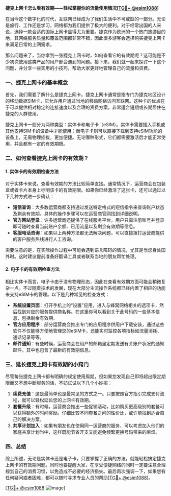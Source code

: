 **捷克上网卡怎么看有效期——轻松掌握你的流量使用情况[[TG💪+ @esim1088](https://t.me/s/esim1088)]**

在当今这个数字化的时代，互联网已经成为了我们生活中不可或缺的一部分。无论是旅行、工作还是学习，网络都为我们提供了极大的便利。对于经常出国的人来说，选择一款合适的国际上网卡显得尤为重要。捷克作为欧洲的一个热门旅游目的地，其网络服务质量和覆盖范围都非常不错，因此很多游客会选择购买捷克上网卡来满足日常的上网需求。

那么问题来了，当你拿到一张捷克上网卡时，如何查看它的有效期呢？这可能是不少初次使用这类产品的用户都会遇到的问题。接下来，我们就一起来探讨一下这个问题，并分享一些实用的小技巧，帮助大家更好地管理自己的流量和资费。

### 一、捷克上网卡的基本概念

首先，我们需要了解什么是捷克上网卡。捷克上网卡通常是指专门为捷克地区设计的移动数据SIM卡，它允许用户通过当地的移动网络访问互联网。这种卡的优点在于可以提供相对稳定的连接速度以及合理的资费方案，非常适合短期或长期居住在捷克的人群使用。

捷克上网卡一般分为两种类型：实体卡和电子卡（eSIM）。实体卡需要插入手机或其他支持SIM卡的设备中才能使用；而电子卡则可以直接下载到支持eSIM功能的设备上，无需物理插拔，更加便捷。无论哪种形式，它们都需要激活后才能正常使用，并且都有一定的有效期限。

### 二、如何查看捷克上网卡的有效期？

#### 1. 实体卡的有效期检查方法

对于实体卡来说，查看有效期的方法比较简单直接。通常情况下，运营商会在包装盒或者卡片本身上标明该卡的有效期限。如果你已经激活了这张卡，还可以通过以下几种方式进一步确认：

- **短信查询**：大多数运营商都支持通过发送特定格式的短信指令来查询账户状态及剩余有效期。具体的操作步骤可以在运营商官网找到详细说明。
- **官方网站登录**：许多运营商还提供了在线服务平台，用户只需注册账号并登录即可随时查看当前账户余额、已用流量以及剩余有效期等信息。
- **客服电话咨询**：如果以上两种方法都无法解决问题，可以直接拨打运营商提供的客户服务热线进行人工咨询。

需要注意的是，在实际操作过程中可能会遇到语言障碍的情况，尤其是当您身处国外时。这时建议提前准备好翻译工具或者联系当地的朋友帮忙处理。

#### 2. 电子卡的有效期检查方法

相比实体卡而言，电子卡由于没有物理形态，因此在查看有效期方面可能会稍微复杂一点。不过随着技术的发展，现在大部分主流操作系统都已经内置了相应的功能来支持eSIM卡的管理。以下是几种常见的检查方式：

- **系统设置页面**：打开手机上的“设置”应用，进入与蜂窝网络相关的选项卡，然后找到对应的服务提供商名称。在这里你可以看到关于此号码的一些基本信息，包括剩余有效期。
- **官方应用程序**：部分运营商会推出专门的应用程序供用户下载安装，通过这些软件不仅能够方便地管理您的eSIM卡，还能实时监控各项指标如流量消耗、通话记录等等。
- **邮件通知**：有些时候，运营商会在用户的邮箱里定期发送有关账户状况的通知邮件，其中也包含了最新的有效期信息。

### 三、延长捷克上网卡有效期的小窍门

尽管每张捷克上网卡都有明确的规定使用周期，但如果您发现自己即将超出限定期限而又不想中断服务的话，不妨试试以下几个小妙招：

1. **续费充值**：这是最简单也是最常见的方式之一。只要按照官方指引完成支付流程，就可以轻松延长您的上网卡有效期。
2. **套餐升级**：有时候，运营商会推出一些促销活动，比如购买更高级别的套餐可以获得额外的时间奖励。仔细比较不同套餐之间的性价比，或许能找到适合自己的解决方案。
3. **共享计划加入**：如果有朋友也在使用同一运营商的服务，可以考虑加入他们的家庭共享计划当中，这样既能节省开支又能避免频繁更换号码带来的麻烦。

### 四、总结

综上所述，无论是实体卡还是电子卡，只要掌握了正确的方法，就能轻松搞定捷克上网卡的有效期问题。同时也要提醒大家，在享受便捷网络的同时一定要注意合理规划自己的消费习惯，以免造成不必要的经济损失。最后再次强调一下，如果您有任何疑问或者困难，都可以随时寻求专业人员的帮助[[TG💪+ @esim1088](https://t.me/s/esim1088)]。

[[TG💪+ @esim1088](https://t.me/s/esim1088) ![Image](https://i.postimg.cc/4NQfJmqS/Snipaste-2025-05-13-00-14-12.png)]